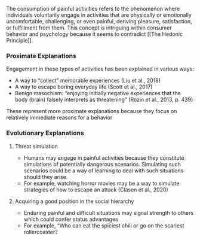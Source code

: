 The consumption of painful activities refers to the phenomenon where individuals voluntarily engage in activities that are physically or emotionally uncomfortable, challenging, or even painful, deriving pleasure, satisfaction, or fulfillment from them. This concept is intriguing within consumer behavior and psychology because it seems to contradict [[The Hedonic Principle]].


### Proximate Explanations  
Engagement in these types of activities has been explained in various ways:  
- A way to “collect” memorable experiences (Liu et al., 2018)  
- A way to escape boring everyday life (Scott et al., 2017)  
- Benign masochism: “enjoying initially negative experiences that the body (brain) falsely interprets as threatening” (Rozin et al., 2013, p. 439)  

These represent more proximate explanations because they focus on relatively immediate reasons for a behavior

### Evolutionary Explanations
1) Threat simulation
	- Humans may engage in painful activities because they constitute simulations of potentially dangerous scenarios. Simulating such scenarios could be a way of learning to deal with such situations should they arise.  
	- For example, watching horror movies may be a way to simulate strategies of how to escape an attack (Clasen et al., 2020)

2) Acquiring a good position in the social hierarchy  
	- Enduring painful and difficult situations may signal strength to others which could confer status advantages  
	- For example, “Who can eat the spiciest chili or go on the scariest rollercoaster?

